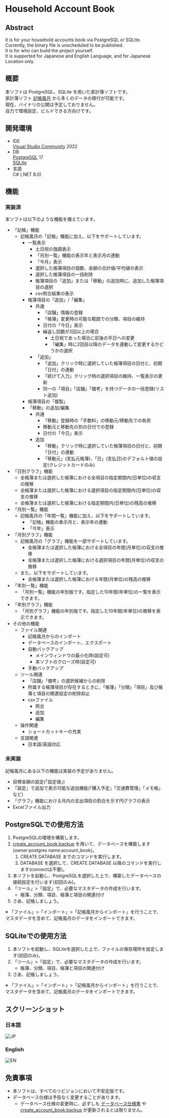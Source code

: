 # __Household Account Book__

## __Abstract__
It is for your household accounts book via PostgreSQL or SQLite.  
Currently, the binary file is unscheduled to be published.  
It is for who can build the project yourself.  
It is supported for Japanese and English Language, and for Japanese Location only.  

## __概要__
本ソフトは PostgreSQL、SQLite を用いた家計簿ソフトです。  
家計簿ソフト [記帳風月](https://www.vector.co.jp/magazine/softnews/061024/n0610242.html?srsltid=AfmBOoqAWe3KIwVaToJ0SYY-HNEI3e8p86AA2RxxBJ52WTH5YZwydP1I) から多くのデータの移行が可能です。   
現在、バイナリの公開は予定しておりません。  
自力で環境設定、ビルドできる方向けです。

## __開発環境__
* IDE  
  [Visual Studio Community](https://www.microsoft.com/ja-jp/dev/products/community.aspx) 2022  
* DB  
  [PostgreSQL](https://www.postgresql.org/) 17  
  [SQLite](https://sqlite.org/)
* 言語  
  C# (.NET 8.0)

## __機能__
### 実装済
本ソフトは以下のような機能を備えています。
* 「記帳」機能
	* 記帳風月の「記帳」機能に加え、以下をサポートしています。
		* 一覧表示
			* 土日祝の強調表示
			* 「月別一覧」機能の表示年と表示月の連動
			* 「今月」表示
			* 選択した帳簿項目の個数、金額の合計値/平均値の表示
			* 選択した帳簿項目の一括削除
			* 帳簿項目の「追加」または「移動」の追加時に、追加した帳簿項目の選択
			* csv照合結果の表示
		* 帳簿項目の「追加」/「編集」
			* 共通
				* 「店舗」情報の登録
				* 「帳簿」変更時の可能な範囲での分類、項目の維持
				* 日付の「今日」表示
				* 繰返し回数が2回以上の場合
					* 土日祝であった場合に前後の平日への変更
					* 「編集」時に2回目以降のデータを連動して変更するかどうかの選択
			* 「追加」
				* 「追加」クリック時に選択していた帳簿項目の日付と、初期「日付」の連動
				* 「続けて入力」クリック時の選択項目の維持、一覧表示の更新
				* 同一の「項目」「店舗」「備考」を持つデータの一括登録(リスト追加)
		* 帳簿項目の「複製」
		* 「移動」の追加/編集
			* 共通
				* 「移動」登録時の「手数料」の移動元/移動先での負担
				* 移動元と移動先の別の日付での登録
				* 日付の「今日」表示
			* 追加
				* 「移動」クリック時に選択していた帳簿項目の日付と、初期「日付」の連動
				* 「移動元」(支払元帳簿)、「日」(支払日)のデフォルト値の設定(クレジットカードのみ)
* 「日別グラフ」機能
	* 全帳簿または選択した帳簿における全項目の指定期間内(日単位)の収支の推移
	* 全帳簿または選択した帳簿における選択項目の指定期間内(日単位)の収支の推移
	* 全帳簿または選択した帳簿における指定期間内(日単位)の残高の推移
* 「月別一覧」機能
	* 記帳風月の「年間一覧」機能に加え、以下をサポートしています。
		* 「記帳」機能の表示月と、表示年の連動
		* 「今年」表示
* 「月別グラフ」機能
	* 記帳風月の「グラフ」機能を一部サポートしています。
		* 全帳簿または選択した帳簿における全項目の年間(月単位)の収支の推移
		* 全帳簿または選択した帳簿における選択項目の年間(月単位)の収支の推移
	* また、以下をサポートしています。
		* 全帳簿または選択した帳簿における年間(月単位)の残高の推移
* 「年別一覧」機能
	* 「月別一覧」機能の年別版です。指定した10年間(年単位)の一覧を表示できます。
* 「年別グラフ」機能
	* 「月別グラフ」機能の年別版です。指定した10年間(年単位)の推移を表示できます。
* その他の機能
	* ファイル関連
		* 記帳風月からのインポート
		* データベースのインポート、エクスポート
		* 自動バックアップ
			* メインウィンドウの最小化時(設定可)
			* 本ソフトのクローズ時(設定可)
		* 手動バックアップ
	* ツール関連
		* 「店舗」「備考」の選択候補からの削除
		* 所属する帳簿項目が存在するときに、「帳簿」「分類」「項目」及び帳簿と項目の関連設定の削除抑止
		* csvファイル
			* 照合
			* 追加
			* 編集
	* 操作関連
		* ショートカットキーの充実
	* 言語関連
	    * 日本語/英語対応

### 未実装
記帳風月にある以下の機能は実装の予定がありません。
* 目標金額の設定(「設定値」)
* 「設定」で追加で表示可能な追加機能(「購入予定」「交通費管理」「メモ帳」など)
* 「グラフ」機能における月内の支出項目の割合を示す円グラフの表示
* Excelファイル出力

## __PostgreSQLでの使用方法__
1. PostgreSQLの環境を構築します。
1. [create_account_book.backup](./Materials/DB/create_account_book.backup) を用いて、データベースを構築します(owner:postgres name:account_book)。
   1. CREATE DATABASE までのコマンドを実行します。
   1. DATABASE を選択して、CREATE DATABASE 以降のコマンドを実行します(connectは不要)。
1. 本ソフトを起動し、PostgreSQLを選択した上で、構築したデータベースの接続設定を行います(初回のみ)。
1. 「ツール」>「設定」で、必要なマスタデータの作成を行います。   
    - 帳簿、分類、項目、帳簿と項目の関連付け
1. さあ、記帳しましょう。

※ 「ファイル」>「インポート」>「記帳風月からインポート」を行うことで、マスタデータを含めて、記帳風月のデータをインポートできます。

## __SQLiteでの使用方法__
1. 本ソフトを起動し、SQLiteを選択した上で、ファイルの保存場所を設定します(初回のみ)。
1. 「ツール」>「設定」で、必要なマスタデータの作成を行います。
    - 帳簿、分類、項目、帳簿と項目の関連付け
1. さあ、記帳しましょう。

※ 「ファイル」>「インポート」>「記帳風月からインポート」を行うことで、マスタデータを含めて、記帳風月のデータをインポートできます。

## __スクリーンショット__
### 日本語
![JP](./Materials/ScreenShot_jp.bmp)

### English
![EN](./Materials/ScreenShot_en.bmp)

## __免責事項__
* 本ソフトは、すべてのリビジョンにおいて不安定版です。
* データベース仕様は予告なく変更することがあります。
	* データベース仕様の変更時に、必ずしも [データベース仕様書](./Materials/DB/DbSpecifications.xlsx) や [create_account_book.backup](./Materials/DB/create_account_book.backup) が更新されるとは限りません。
